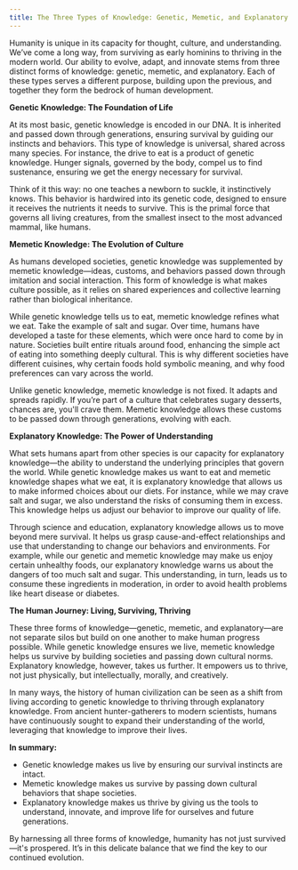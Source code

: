 ```yaml
---
title: The Three Types of Knowledge: Genetic, Memetic, and Explanatory
---
```


Humanity is unique in its capacity for thought, culture, and understanding. We’ve come a long way, from surviving as early hominins to thriving in the modern world. Our ability to evolve, adapt, and innovate stems from three distinct forms of knowledge: genetic, memetic, and explanatory. Each of these types serves a different purpose, building upon the previous, and together they form the bedrock of human development.

**Genetic Knowledge: The Foundation of Life**

At its most basic, genetic knowledge is encoded in our DNA. It is inherited and passed down through generations, ensuring survival by guiding our instincts and behaviors. This type of knowledge is universal, shared across many species. For instance, the drive to eat is a product of genetic knowledge. Hunger signals, governed by the body, compel us to find sustenance, ensuring we get the energy necessary for survival.

Think of it this way: no one teaches a newborn to suckle, it instinctively knows. This behavior is hardwired into its genetic code, designed to ensure it receives the nutrients it needs to survive. This is the primal force that governs all living creatures, from the smallest insect to the most advanced mammal, like humans.

**Memetic Knowledge: The Evolution of Culture**

As humans developed societies, genetic knowledge was supplemented by memetic knowledge—ideas, customs, and behaviors passed down through imitation and social interaction. This form of knowledge is what makes culture possible, as it relies on shared experiences and collective learning rather than biological inheritance.

While genetic knowledge tells us to eat, memetic knowledge refines what we eat. Take the example of salt and sugar. Over time, humans have developed a taste for these elements, which were once hard to come by in nature. Societies built entire rituals around food, enhancing the simple act of eating into something deeply cultural. This is why different societies have different cuisines, why certain foods hold symbolic meaning, and why food preferences can vary across the world.

Unlike genetic knowledge, memetic knowledge is not fixed. It adapts and spreads rapidly. If you’re part of a culture that celebrates sugary desserts, chances are, you'll crave them. Memetic knowledge allows these customs to be passed down through generations, evolving with each.

**Explanatory Knowledge: The Power of Understanding**

What sets humans apart from other species is our capacity for explanatory knowledge—the ability to understand the underlying principles that govern the world. While genetic knowledge makes us want to eat and memetic knowledge shapes what we eat, it is explanatory knowledge that allows us to make informed choices about our diets. For instance, while we may crave salt and sugar, we also understand the risks of consuming them in excess. This knowledge helps us adjust our behavior to improve our quality of life.

Through science and education, explanatory knowledge allows us to move beyond mere survival. It helps us grasp cause-and-effect relationships and use that understanding to change our behaviors and environments. For example, while our genetic and memetic knowledge may make us enjoy certain unhealthy foods, our explanatory knowledge warns us about the dangers of too much salt and sugar. This understanding, in turn, leads us to consume these ingredients in moderation, in order to avoid health problems like heart disease or diabetes.

**The Human Journey: Living, Surviving, Thriving**

These three forms of knowledge—genetic, memetic, and explanatory—are not separate silos but build on one another to make human progress possible. While genetic knowledge ensures we live, memetic knowledge helps us survive by building societies and passing down cultural norms. Explanatory knowledge, however, takes us further. It empowers us to thrive, not just physically, but intellectually, morally, and creatively.

In many ways, the history of human civilization can be seen as a shift from living according to genetic knowledge to thriving through explanatory knowledge. From ancient hunter-gatherers to modern scientists, humans have continuously sought to expand their understanding of the world, leveraging that knowledge to improve their lives.

**In summary:**

- Genetic knowledge makes us live by ensuring our survival instincts are intact.
- Memetic knowledge makes us survive by passing down cultural behaviors that shape societies.
- Explanatory knowledge makes us thrive by giving us the tools to understand, innovate, and improve life for ourselves and future generations.


By harnessing all three forms of knowledge, humanity has not just survived—it's prospered. It’s in this delicate balance that we find the key to our continued evolution.